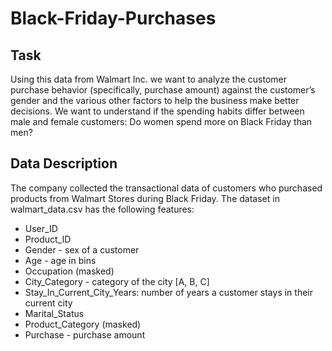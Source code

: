 # Black-Friday-Purchases

## Task
Using this data from Walmart Inc. we want to analyze the customer purchase behavior (specifically, purchase amount) against the customer’s gender and the various other factors to help the business make better decisions. We want to understand if the spending habits differ between male and female customers: Do women spend more on Black Friday than men?

## Data Description
The company collected the transactional data of customers who purchased products from Walmart Stores during Black Friday. The dataset in walmart_data.csv has the following features:

* User_ID
* Product_ID
* Gender - sex of a customer
* Age - age in bins
* Occupation (masked)
* City_Category - category of the city [A, B, C]
* Stay_In_Current_City_Years: number of years a customer stays in their current city
* Marital_Status
* Product_Category (masked)
* Purchase - purchase amount

